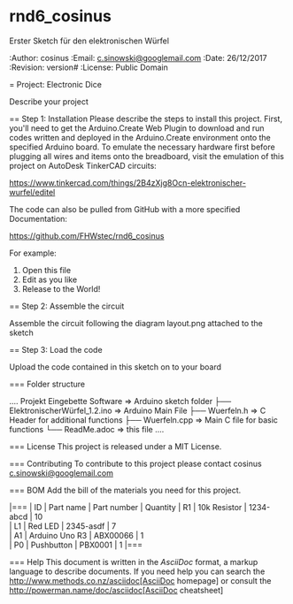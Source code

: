 # rnd6_cosinus
Erster Sketch für den elektronischen Würfel


:Author: cosinus
:Email: c.sinowski@googlemail.com
:Date: 26/12/2017
:Revision: version#
:License: Public Domain

= Project: Electronic Dice

Describe your project

== Step 1: Installation
Please describe the steps to install this project.
First, you'll need to get the Arduino.Create Web Plugin to download and run codes written 
and deployed in the Arduino.Create environment onto the specified Arduino board.
To emulate the necessary hardware first before plugging all wires and items onto the breadboard, visit 
the emulation of this project on AutoDesk TinkerCAD circuits: 

https://www.tinkercad.com/things/2B4zXjg8Ocn-elektronischer-wurfel/editel

The code can also be pulled from GitHub with a more specified Documentation:

https://github.com/FHWstec/rnd6_cosinus

For example:

1. Open this file
2. Edit as you like
3. Release to the World!

== Step 2: Assemble the circuit

Assemble the circuit following the diagram layout.png attached to the sketch

== Step 3: Load the code

Upload the code contained in this sketch on to your board

=== Folder structure

....
 Projekt Eingebette Software => Arduino sketch folder
  ├── ElektronischerWürfel_1.2.ino        => Arduino Main File
  ├── Wuerfeln.h                          => C Header for additional functions
  ├── Wuerfeln.cpp                        => Main C file for basic functions
  └── ReadMe.adoc                         => this file
....

=== License
This project is released under a MIT License.

=== Contributing
To contribute to this project please contact cosinus <c.sinowski@googlemail.com>

=== BOM
Add the bill of the materials you need for this project.

|===
| ID | Part name        | Part number | Quantity
| R1 | 10k Resistor     | 1234-abcd   | 10       
| L1 | Red LED          | 2345-asdf   | 7        
| A1 | Arduino Uno R3   | ABX00066    | 1   
| P0 | Pushbutton       | PBX0001     | 1
|===


=== Help
This document is written in the _AsciiDoc_ format, a markup language to describe documents. 
If you need help you can search the http://www.methods.co.nz/asciidoc[AsciiDoc homepage]
or consult the http://powerman.name/doc/asciidoc[AsciiDoc cheatsheet]

